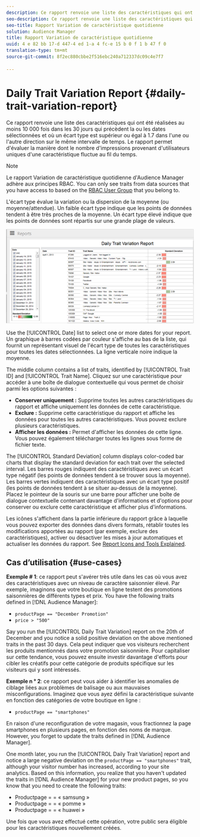 ```yaml
---
description: Ce rapport renvoie une liste des caractéristiques qui ont été réalisées au moins 10 000 fois dans les 30 jours qui précèdent la ou les dates sélectionnées et où un écart type est supérieur ou égal à 1.7 dans l'une ou l'autre direction sur le même intervalle de temps. Le rapport permet d'évaluer la manière dont le nombre d'impressions provenant d'utilisateurs uniques d'une caractéristique fluctue au fil du temps.
seo-description: Ce rapport renvoie une liste des caractéristiques qui ont été réalisées au moins 10 000 fois dans les 30 jours qui précèdent la ou les dates sélectionnées et où un écart type est supérieur ou égal à 1.7 dans l'une ou l'autre direction sur le même intervalle de temps. Le rapport permet d'évaluer la manière dont le nombre d'impressions provenant d'utilisateurs uniques d'une caractéristique fluctue au fil du temps.
seo-title: Rapport Variation de caractéristique quotidienne
solution: Audience Manager
title: Rapport Variation de caractéristique quotidienne
uuid: 4 e 82 bb 17-d 447-4 ed 1-a 4 fc-e 15 b 0 f 1 b 47 f 0
translation-type: tm+mt
source-git-commit: 8f2ec880cbbe2f516ebc240a712337dc09c4e7f7

---
```



# Daily Trait Variation Report {#daily-trait-variation-report}

Ce rapport renvoie une liste des caractéristiques qui ont été réalisées au moins 10 000 fois dans les 30 jours qui précèdent la ou les dates sélectionnées et où un écart type est supérieur ou égal à 1.7 dans l'une ou l'autre direction sur le même intervalle de temps. Le rapport permet d'évaluer la manière dont le nombre d'impressions provenant d'utilisateurs uniques d'une caractéristique fluctue au fil du temps.

>[!NOTE]
>
>Le rapport Variation de caractéristique quotidienne d'Audience Manager adhère aux principes RBAC. You can only see traits from data sources that you have access to based on the [RBAC User Group](/help/using/features/administration/administration-overview.md) that you belong to.

L'écart type évalue la variation ou la dispersion de la moyenne (ou moyenne/attendue). Un faible écart type indique que les points de données tendent à être très proches de la moyenne. Un écart type élevé indique que les points de données sont répartis sur une grande plage de valeurs.

![](assets/daily_trait_variation.png)

Use the [!UICONTROL Date] list to select one or more dates for your report. Un graphique à barres codées par couleur s'affiche au bas de la liste, qui fournit un représentant visuel de l'écart type de toutes les caractéristiques pour toutes les dates sélectionnées. La ligne verticale noire indique la moyenne.

The middle column contains a list of traits, identified by [!UICONTROL Trait ID] and [!UICONTROL Trait Name]. Cliquez sur une caractéristique pour accéder à une boîte de dialogue contextuelle qui vous permet de choisir parmi les options suivantes :

* **Conserver uniquement :** Supprime toutes les autres caractéristiques du rapport et affiche uniquement les données de cette caractéristique.
* **Exclure :** Supprime cette caractéristique du rapport et affiche les données pour toutes les autres caractéristiques. Vous pouvez exclure plusieurs caractéristiques.
* **Afficher les données :** Permet d'afficher les données de cette ligne. Vous pouvez également télécharger toutes les lignes sous forme de fichier texte.

The [!UICONTROL Standard Deviation] column displays color-coded bar charts that display the standard deviation for each trait over the selected interval. Les barres rouges indiquent des caractéristiques avec un écart type négatif (les points de données tendent à se trouver sous la moyenne). Les barres vertes indiquent des caractéristiques avec un écart type positif (les points de données tendent à se situer au-dessus de la moyenne). Placez le pointeur de la souris sur une barre pour afficher une boîte de dialogue contextuelle contenant davantage d'informations et d'options pour conserver ou exclure cette caractéristique et afficher plus d'informations.

Les icônes s'affichent dans la partie inférieure du rapport grâce à laquelle vous pouvez exporter des données dans divers formats, rétablir toutes les modifications apportées au rapport (par exemple, exclure des caractéristiques), activer ou désactiver les mises à jour automatiques et actualiser les données du rapport. See [Report Icons and Tools Explained](../../reporting/dynamic-reports/interactive-report-technology.md#icons-tools-explained).

## Cas d’utilisation {#use-cases}

**Exemple # 1**: ce rapport peut s'avérer très utile dans les cas où vous avez des caractéristiques avec un niveau de caractère saisonnier élevé. Par exemple, imaginons que votre boutique en ligne testent des promotions saisonnières de différents types et prix. You have the following traits defined in [!DNL Audience Manager]:

* `productPage == "December Promotion"`
* `price > "500"`

Say you run the [!UICONTROL Daily Trait Variation] report on the 20th of December and you notice a solid positive deviation on the above mentioned traits in the past 30 days. Cela peut indiquer que vos visiteurs recherchent les produits mentionnés dans votre promotion saisonnière. Pour capitaliser sur cette tendance, vous pouvez ensuite investir davantage d'efforts pour cibler les créatifs pour cette catégorie de produits spécifique sur les visiteurs qui y sont intéressés.

**Exemple n ° 2**: ce rapport peut vous aider à identifier les anomalies de ciblage liées aux problèmes de balisage ou aux mauvaises misconfigurations. Imaginez que vous ayez défini la caractéristique suivante en fonction des catégories de votre boutique en ligne :

* `productPage == "smartphones"`

En raison d'une reconfiguration de votre magasin, vous fractionnez la page smartphones en plusieurs pages, en fonction des noms de marque. However, you forget to update the traits defined in [!DNL Audience Manager].

One month later, you run the [!UICONTROL Daily Trait Variation] report and notice a large negative deviation on the `productPage == "smartphones"` trait, although your visitor number has increased, according to your site analytics. Based on this information, you realize that you haven't updated the traits in [!DNL Audience Manager] for your new product pages, so you know that you need to create the following traits:

* Productpage = = « samsung »
* Productpage = = « pomme »
* Productpage = = « huawei »

Une fois que vous avez effectué cette opération, votre public sera éligible pour les caractéristiques nouvellement créées.
